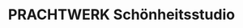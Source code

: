 ---
title: "PRACHTWERK Schönheitsstudio"
url: /koethen-anhalt/prachtwerk-schoenheitsstudio/
shop: Kosmetik
---